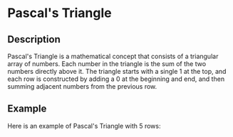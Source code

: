 # Pascal's Triangle

## Description
Pascal's Triangle is a mathematical concept that consists of a triangular array of numbers. Each number in the triangle is the sum of the two numbers directly above it. The triangle starts with a single 1 at the top, and each row is constructed by adding a 0 at the beginning and end, and then summing adjacent numbers from the previous row.

## Example
Here is an example of Pascal's Triangle with 5 rows:
